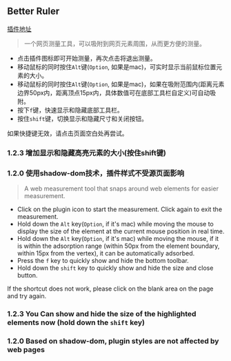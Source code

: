 ## Better Ruler
[插件地址](https://chrome.google.com/webstore/detail/better-ruler/ilcnadaaninblgbekoaihdhoiecaflie)

> 一个网页测量工具，可以吸附到网页元素周围，从而更方便的测量。

- 点击插件图标即可开始测量，再次点击将退出测量。
- 移动鼠标的同时按住`Alt`键(`Option`, 如果是mac)，可实时显示当前鼠标位置元素的大小。
- 移动鼠标的同时按住`Alt`键(`Option`, 如果是mac)，如果在吸附范围内(距离元素边界50px内，距离顶点15px内，具体数值可在底部工具栏自定义)可自动吸附。
- 按下`f`键，快速显示和隐藏底部工具栏。
- 按住`shift`键，切换显示和隐藏尺寸和关闭按钮。

如果快捷键无效，请点击页面空白处再尝试。

### 1.2.3 增加显示和隐藏高亮元素的大小(按住shift键)
### 1.2.0 使用shadow-dom技术，插件样式不受源页面影响


> A web measurement tool that snaps around web elements for easier measurement.

- Click on the plugin icon to start the measurement. Click again to exit the measurement.
- Hold down the `Alt` key(`Option`, if it's mac) while moving the mouse to display the size of the element at the current mouse position in real time.
- Hold down the `Alt` key(`Option`, if it's mac) while moving the mouse, if it is within the adsorption range (within 50px from the element boundary, within 15px from the vertex), it can be automatically adsorbed.
- Press the `f` key to quickly show and hide the bottom toolbar.
- Hold down the `shift` key to quickly show and hide the size and close button.

If the shortcut does not work, please click on the blank area on the page and try again.

### 1.2.3 You Can show and hide the size of the highlighted elements now (hold down the `shift` key)
### 1.2.0 Based on shadow-dom, plugin styles are not affected by web pages
